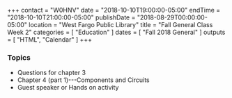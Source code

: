 +++
contact = "W0HNV"
date = "2018-10-10T19:00:00-05:00"
endTime = "2018-10-10T21:00:00-05:00"
publishDate = "2018-08-29T00:00:00-05:00"
location = "West Fargo Public Library"
title = "Fall General Class Week 2"
categories = [ "Education" ]
dates = [ "Fall 2018 General" ]
outputs = [ "HTML", "Calendar" ]
+++
### Topics
* Questions for chapter 3
* Chapter 4 (part 1)---Components and Circuits
* Guest speaker or Hands on activity
